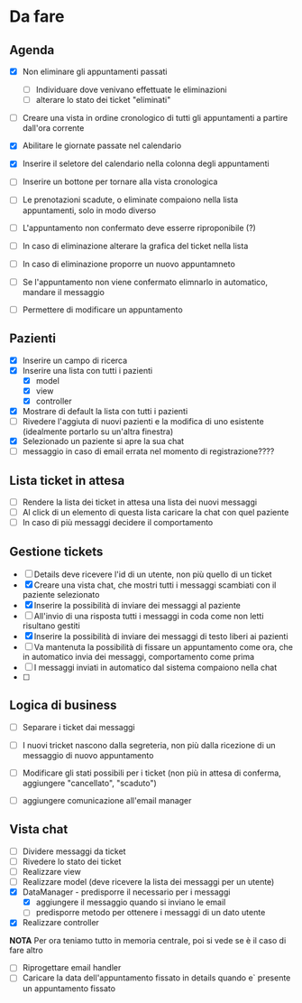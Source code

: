 # Da fare 

## Agenda

- [X] Non eliminare gli appuntamenti passati
  - [ ] Individuare dove venivano effettuate le eliminazioni
  - [ ] alterare lo stato dei ticket "eliminati"
- [ ] Creare una vista in ordine cronologico di tutti gli appuntamenti a partire dall'ora corrente
- [x] Abilitare le giornate passate nel calendario
- [x] Inserire il seletore del calendario nella colonna degli appuntamenti
- [ ] Inserire un bottone per tornare alla vista cronologica
- [ ] Le prenotazioni scadute, o eliminate compaiono nella lista appuntamenti, solo in modo diverso
- [ ] L'appuntamento non confermato deve esserre riproponibile (?)
- [ ] In caso di eliminazione alterare la grafica del ticket nella lista
- [ ] In caso di eliminazione proporre un nuovo appuntamneto
- [ ] Se l'appuntamento non viene confermato elimnarlo in automatico, mandare il messaggio
- [ ] Permettere di modificare un appuntamento


## Pazienti

- [x] Inserire un campo di ricerca
- [x] Inserire una lista con tutti i pazienti
  - [x] model
  - [x] view
  - [x] controller 
- [x] Mostrare di default la lista con tutti i pazienti
- [ ] Rivedere l'aggiuta di nuovi pazienti e la modifica di uno esistente (idealmente portarlo su un'altra finestra)
- [x] Selezionado un paziente si apre la sua chat
- [ ] messaggio in caso di email errata nel momento di registrazione????

## Lista ticket in attesa

- [ ] Rendere la lista dei ticket in attesa una lista dei nuovi messaggi
- [ ] Al click di un elemento di questa lista caricare la chat con quel paziente
- [ ] In caso di più messaggi decidere il comportamento

## Gestione tickets

- [ ] Details deve ricevere l'id di un utente, non più quello di un ticket
- [x] Creare una vista chat, che mostri tutti i messaggi scambiati con il paziente selezionato
- [x] Inserire la possibilità di inviare dei messaggi al paziente
- [ ] All'invio di una risposta tutti i messaggi in coda come non letti risultano gestiti
- [x] Inserire la possibilità di inviare dei messaggi di testo liberi ai pazienti
- [ ] Va mantenuta la possibilità di fissare un appuntamento come ora, che in automatico invia dei messaggi, comportamento come prima
- [ ] I messaggi inviati in automatico dal sistema compaiono nella chat
- [ ] 

## Logica di business

- [ ] Separare i ticket dai messaggi
- [ ] I nuovi tricket nascono dalla segreteria, non più dalla ricezione di un messaggio di nuovo appuntamento
- [ ] Modificare gli stati possibili per i ticket (non più in attesa di conferma, aggiungere "cancellato", "scaduto")
- [ ] aggiungere comunicazione all'email manager


## Vista chat

- [ ] Dividere messaggi da ticket
- [ ] Rivedere lo stato dei ticket
- [ ] Realizzare view
- [ ] Realizzare model (deve ricevere la lista dei messaggi per un utente)
- [x] DataManager - predisporre il necessario per i messaggi
  - [x] aggiungere il messaggio quando si inviano le email
  - [ ] predisporre metodo per ottenere i messaggi di un dato utente 
- [x] Realizzare controller

**NOTA** Per ora teniamo tutto in memoria centrale, poi si vede se è il caso di fare altro

- [ ] Riprogettare email handler   
- [ ] Caricare la data dell'appuntamento fissato in details quando e` presente un appuntamento fissato